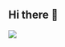 ## Hi there 👋


<img src="https://capsule-render.vercel.app/api?&color=auto&height=200&section=header&text=Hello&fontSize=auto" />
